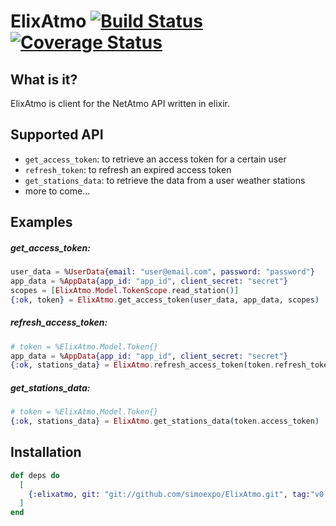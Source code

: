 # ElixAtmo [![Build Status](https://travis-ci.org/simoexpo/ElixAtmo.svg?branch=master)](https://travis-ci.org/simoexpo/ElixAtmo) [![Coverage Status](https://coveralls.io/repos/github/simoexpo/ElixAtmo/badge.svg?branch=master)](https://coveralls.io/github/simoexpo/ElixAtmo?branch=master)

## What is it?

ElixAtmo is client for the NetAtmo API written in elixir.

## Supported API

* `get_access_token`: to retrieve an access token for a certain user
* `refresh_token`: to refresh an expired access token
* `get_stations_data`: to retrieve the data from a user weather stations
* more to come...

## Examples

##### get_access_token:
```elixir
user_data = %UserData{email: "user@email.com", password: "password"}
app_data = %AppData{app_id: "app_id", client_secret: "secret"}
scopes = [ElixAtmo.Model.TokenScope.read_station()]
{:ok, token} = ElixAtmo.get_access_token(user_data, app_data, scopes)
```

##### refresh_access_token:
```elixir
# token = %ElixAtmo.Model.Token{}
app_data = %AppData{app_id: "app_id", client_secret: "secret"}
{:ok, stations_data} = ElixAtmo.refresh_access_token(token.refresh_token, app_data)
```

##### get_stations_data:
```elixir
# token = %ElixAtmo.Model.Token{}
{:ok, stations_data} = ElixAtmo.get_stations_data(token.access_token)
```

## Installation

```elixir
def deps do
  [
    {:elixatmo, git: "git://github.com/simoexpo/ElixAtmo.git", tag:"v0.1.0"}
  ]
end
```
